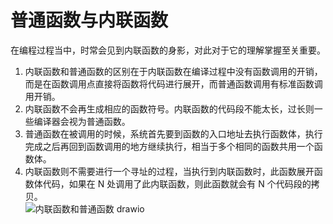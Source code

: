 # 普通函数与内联函数
在编程过程当中，时常会见到内联函数的身影，对此对于它的理解掌握至关重要。  

1. 内联函数和普通函数的区别在于内联函数在编译过程中没有函数调用的开销，而是在函数调用点直接将函数将代码进行展开，而普通函数调用有标准函数调用开销。  
2. 内联函数不会再生成相应的函数符号。内联函数的代码段不能太长，过长则一些编译器会视为普通函数。  
3. 普通函数在被调用的时候，系统首先要到函数的入口地址去执行函数体，执行完成之后再回到函数调用的地方继续执行，相当于多个相同的函数共用一个函数体。 
4. 内联函数则不需要进行一个寻址的过程，当执行到内联函数时，此函数展开函数体代码，如果在 N 处调用了此内联函数，则此函数就会有 N 个代码段的拷贝。  
![内联函数和普通函数 drawio](https://user-images.githubusercontent.com/104414865/234439080-0416524f-3748-401b-bcb7-e4a967d05e02.png)

